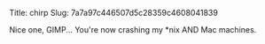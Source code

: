 Title: chirp
Slug: 7a7a97c446507d5c28359c4608041839

Nice one, GIMP... You're now crashing my *nix AND Mac machines.

